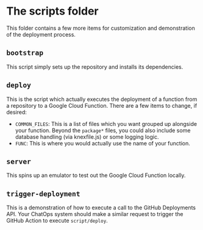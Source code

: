 # The scripts folder

This folder contains a few more items for customization and demonstration of the deployment process.

## `bootstrap`

This script simply sets up the repository and installs its dependencies.

## `deploy`

This is the script which actually executes the deployment of a function from a repository to a Google Cloud Function. There are a few items to change, if desired:

* `COMMON_FILES`: This is a list of files which you want grouped up alongside your function. Beyond the `package*` files, you could also include some database handling (via knexfile.js) or some logging logic.
* `FUNC`: This is where you would actually use the name of your function.

## `server`

This spins up an emulator to test out the Google Cloud Function locally.

## `trigger-deployment`

This is a demonstration of how to execute a call to the GitHub Deployments API. Your ChatOps system should make a similar request to trigger the GitHub Action to execute `script/deploy`.
